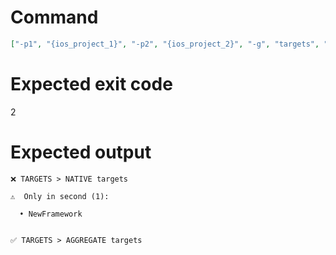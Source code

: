 # Command
```json
["-p1", "{ios_project_1}", "-p2", "{ios_project_2}", "-g", "targets", "-t", "NewFramework", "-v"]
```

# Expected exit code
2

# Expected output
```
❌ TARGETS > NATIVE targets

⚠️  Only in second (1):

  • NewFramework


✅ TARGETS > AGGREGATE targets


```
